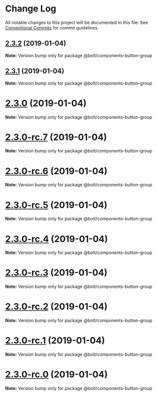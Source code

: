 # Change Log

All notable changes to this project will be documented in this file.
See [Conventional Commits](https://conventionalcommits.org) for commit guidelines.

## [2.3.2](https://github.com/bolt-design-system/bolt/tree/master/packages/components/bolt-button-group/compare/v2.3.1...v2.3.2) (2019-01-04)

**Note:** Version bump only for package @bolt/components-button-group





## [2.3.1](https://github.com/bolt-design-system/bolt/tree/master/packages/components/bolt-button-group/compare/v2.3.0...v2.3.1) (2019-01-04)

**Note:** Version bump only for package @bolt/components-button-group





# [2.3.0](https://github.com/bolt-design-system/bolt/tree/master/packages/components/bolt-button-group/compare/v2.3.0-rc.7...v2.3.0) (2019-01-04)

**Note:** Version bump only for package @bolt/components-button-group





# [2.3.0-rc.7](https://github.com/bolt-design-system/bolt/tree/master/packages/components/bolt-button-group/compare/v2.3.0-rc.6...v2.3.0-rc.7) (2019-01-04)

**Note:** Version bump only for package @bolt/components-button-group





# [2.3.0-rc.6](https://github.com/bolt-design-system/bolt/tree/master/packages/components/bolt-button-group/compare/v2.3.0-rc.5...v2.3.0-rc.6) (2019-01-04)

**Note:** Version bump only for package @bolt/components-button-group





# [2.3.0-rc.5](https://github.com/bolt-design-system/bolt/tree/master/packages/components/bolt-button-group/compare/v2.3.0-rc.4...v2.3.0-rc.5) (2019-01-04)

**Note:** Version bump only for package @bolt/components-button-group





# [2.3.0-rc.4](https://github.com/bolt-design-system/bolt/tree/master/packages/components/bolt-button-group/compare/v2.3.0-rc.3...v2.3.0-rc.4) (2019-01-04)

**Note:** Version bump only for package @bolt/components-button-group





# [2.3.0-rc.3](https://github.com/bolt-design-system/bolt/tree/master/packages/components/bolt-button-group/compare/v2.3.0-rc.2...v2.3.0-rc.3) (2019-01-04)

**Note:** Version bump only for package @bolt/components-button-group





# [2.3.0-rc.2](https://github.com/bolt-design-system/bolt/tree/master/packages/components/bolt-button-group/compare/v2.3.0-rc.1...v2.3.0-rc.2) (2019-01-04)

**Note:** Version bump only for package @bolt/components-button-group





# [2.3.0-rc.1](https://github.com/bolt-design-system/bolt/tree/master/packages/components/bolt-button-group/compare/vv2.3.0-rc.0...v2.3.0-rc.1) (2019-01-04)

**Note:** Version bump only for package @bolt/components-button-group





# [2.3.0-rc.0](https://github.com/bolt-design-system/bolt/tree/master/packages/components/bolt-button-group/compare/v2.2.1...v2.3.0-rc.0) (2019-01-04)

**Note:** Version bump only for package @bolt/components-button-group

